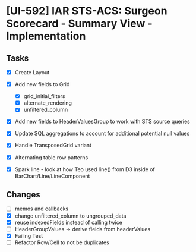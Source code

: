 # [UI-592] IAR STS-ACS: Surgeon Scorecard - Summary View - Implementation

## Tasks

- [x] Create Layout
- [x] Add new fields to Grid
  - [x] grid_initial_filters
  - [x] alternate_rendering
  - [x] unfiltered_column
- [x] Add new fields to HeaderValuesGroup to work with STS source queries
- [x] Update SQL aggregations to account for additional potential null values


- [x] Handle TransposedGrid variant
- [x] Alternating table row patterns
- [x] Spark line - look at how Teo used line() from D3 inside of BarChart/Line/LineComponent

## Changes

- [ ] memos and callbacks
- [x] change unfiltered_column to ungrouped_data
- [x] reuse indexedFields instead of calling twice
- [ ] HeaderGroupValues -> derive fields from headerValues
- [x] Failing Test
- [ ] Refactor Row/Cell to not be duplicates
